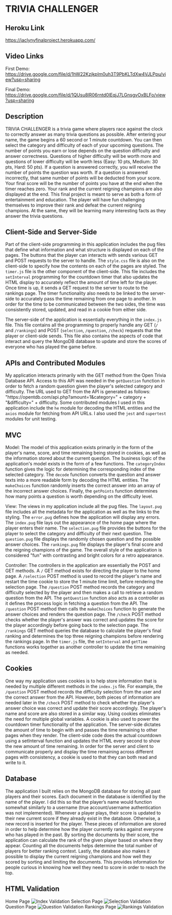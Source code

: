 # TRIVIA CHALLENGER

## Heroku Link
https://jaclynyfinalproject.herokuapp.com/ 
## Video Links
First Demo: https://drive.google.com/file/d/1hW22KzjkpIm0uh3T9PbKLTdXw4VJLPpu/view?usp=sharing

Final Demo: https://drive.google.com/file/d/1QUsu8lR06rntd0lEqjJ7LGnsgvOxBLFo/view?usp=sharing

## Description
TRIVIA CHALLENGER is a trivia game where players race against the clock to correctly answer as many trivia questions as possible. After entering your name, the game begins a 60 second or 1 minute countdown. You can then select the category and difficulty of each of your upcoming questions. The number of points you earn or lose depends on the question difficulty and answer correctness. Questions of higher difficulty will be worth more and questions of lower difficulty will be worth less (Easy: 10 pts, Medium: 30 pts, Hard: 50 pts). If a question is answered correctly, you will receive the number of points the question was worth. If a question is answered incorrectly, that same number of points will be deducted from your score. Your final score will be the number of points you have at the end when the timer reaches zero. Your rank and the current reigning champions are also displayed at the end. This final project is meant to serve as both a form of entertainment and education. The player will have fun challenging themselves to improve their rank and defeat the current reigning champions. At the same, they will be learning many interesting facts as they answer the trivia questions.  
## Client-Side and Server-Side
Part of the client-side programming in this application includes the pug files that define what information and what structure is displayed on each of the pages. The buttons that the player can interacts with sends various GET and POST requests to the server to handle. The `style.css` file is also on the client-side to specify how the contents on each of the pages are styled. The `timer.js` file is the other component of the client-side. This file includes the `setInterval` programming for the countdown timer that also updates the HTML display to accurately reflect the amount of time left for the player. Once time is up, it sends a GET request to the server to route to the rankings page. The timer functionality also needs to be linked to the server-side to accurately pass the time remaining from one page to another. In order for the time to be communicated between the two sides, the time was consistently stored, updated, and read in a cookie from either side. 

The server-side of the application is essentially everything in the `index.js` file. This file contains all the programming to properly handle any GET (`/` and `/rankings`) and POST (`selection`, `/question`, `/check`) requests that the player or client-side sends. This file also contains the aspects of code that interact and query the MongoDB database to update and store the scores of everyone who has played the game before.
## APIs and Contributed Modules
My application interacts primarily with the GET method from the Open Trivia Database API. Access to this API was needed in the `getQuestion` function in order to fetch a random question given the player's selected category and difficulty. The URL used to GET from the API is generated as follows: "h<span>ttps://opentdb.com/api.php?amount=1&category=" + category + "&difficulty=" + difficulty. Some contributed modules I used in this application include the `he` module for decoding the HTML entities and the `axios` module for fetching from API URLs. I also used the `jest` and `supertest` modules for unit testing.
## MVC
Model: The model of this application exists primarily in the form of the player's name, score, and time remaining being stored in cookies, as well as the information stored about the current question. The business logic of the application's model exists in the form of a few functions. The `categoryIndex` function gives the logic for determining the corresponding index of the selected category. The `decode` function converts the question and answer texts into a more readable form by decoding the HTML entities. The `makeChoices` function randomly inserts the correct answer into an array of the incorrect answer choices. Finally, the `getPoints` function determines how many points a question is worth depending on the difficulty level. 

View: The views in my application include all the pug files. The `layout.pug` file includes all the metadata for the application as well as the links to the styling. The `error.pug` defines how the application will display any errors. The `index.pug` file lays out the appearance of the home page where the player enters their name. The `selection.pug` file provides the buttons for the player to select the category and difficulty of their next question. The `question.pug` file displays the randomly chosen question and the possible answer choices. The `rankings.pug` file displays the player's final score and the reigning champions of the game. The overall style of the application is considered "fun" with contrasting and bright colors for a retro appearance. 

Controller: The controllers in the application are essentially the POST and GET methods. A `/` GET method exists for directing the player to the home page. A `/selection` POST method is used to record the player's name and restart the time cookie to store the 1 minute time limit, before rendering the selection page. The `/question` POST method records the category and difficulty selected by the player and then makes a call to retrieve a random question from the API. The `getQuestion` function also acts as a controller as it defines the process logic in fetching a question from the API. The `/question` POST method then calls the `makeChoices` function to generate the answer choices and renders the question page. The `/check` POST method checks whether the player's answer was correct and updates the score for the player accordingly before going back to the selection page. The `/rankings` GET method queries the database to calculate the player's final ranking and determines the top three reigning champions before rendering the rankings page. In the `timer.js` file, the `setInterval` and `getTime` functions works together as another controller to update the time remaining as needed. 
## Cookies
One way my application uses cookies is to help store information that is needed by multiple different methods in the `index.js` file. For example, the `/question` POST method records the difficulty selection from the user and the correct answer from the API. However, both pieces of information are needed later in the `/check` POST method to check whether the player's answer choice was correct and update their score accordingly. The player's name and score are also stored in a similar way. Using cookies eliminates the need for multiple global variables. A cookie is also used to power the countdown timer functionality of the application. The server-side dictates the amount of time to begin with and passes the time remaining to other pages when they render. The client-side code does the actual countdown using a setInterval function and updates the HTML every second to show the new amount of time remaining. In order for the server and client to communicate properly and display the time remaining across different pages with consistency, a cookie is used to that they can both read and write to it. 
## Database
The application I built relies on the MongoDB database for storing all past players and their scores. Each document in the database is identified by the name of the player. I did this so that the player’s name would function somewhat similarly to a username (true account/username authentication was not implemented). Whenever a player plays, their score is updated to their new current score if they already exist in the database. Otherwise, a new record is inserted for the player. These pieces of information are stored in order to help determine how the player currently ranks against everyone who has played in the past. By sorting the documents by their score, the application can calculate the rank of the given player based on where they appear. Counting all the documents helps determine the total number of players for better ranking context. Lastly, the database also makes it possible to display the current reigning champions and how well they scored by sorting and limiting the documents. This provides information for people curious in knowing how well they need to score in order to reach the top.
## HTML Validation
Home Page
![Index Validation](index-val.png)
Selection Page
![Selection Validation](selection-val.png)
Question Page
![Question Validation](question-val.png)
Rankings Page
![Rankings Validation](rankings-val.png)